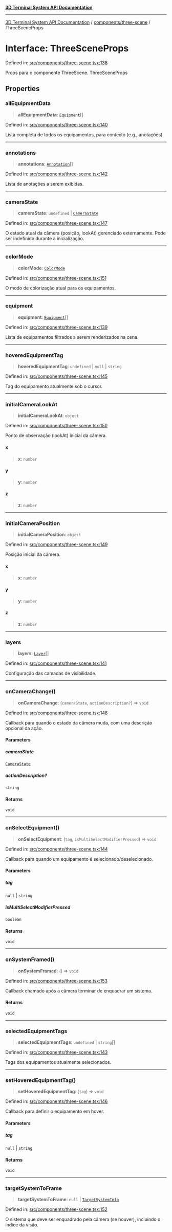 [**3D Terminal System API Documentation**](../../../README.md)

***

[3D Terminal System API Documentation](../../../README.md) / [components/three-scene](../README.md) / ThreeSceneProps

# Interface: ThreeSceneProps

Defined in: [src/components/three-scene.tsx:138](https://github.com/Dicommunitas/ThreeJS_Terminal_3D/blob/4466777f13a6776beed134cf281b05ece637d113/src/components/three-scene.tsx#L138)

Props para o componente ThreeScene.
 ThreeSceneProps

## Properties

### allEquipmentData

> **allEquipmentData**: [`Equipment`](../../../lib/types/interfaces/Equipment.md)[]

Defined in: [src/components/three-scene.tsx:140](https://github.com/Dicommunitas/ThreeJS_Terminal_3D/blob/4466777f13a6776beed134cf281b05ece637d113/src/components/three-scene.tsx#L140)

Lista completa de todos os equipamentos, para contexto (e.g., anotações).

***

### annotations

> **annotations**: [`Annotation`](../../../lib/types/interfaces/Annotation.md)[]

Defined in: [src/components/three-scene.tsx:142](https://github.com/Dicommunitas/ThreeJS_Terminal_3D/blob/4466777f13a6776beed134cf281b05ece637d113/src/components/three-scene.tsx#L142)

Lista de anotações a serem exibidas.

***

### cameraState

> **cameraState**: `undefined` \| [`CameraState`](../../../lib/types/interfaces/CameraState.md)

Defined in: [src/components/three-scene.tsx:147](https://github.com/Dicommunitas/ThreeJS_Terminal_3D/blob/4466777f13a6776beed134cf281b05ece637d113/src/components/three-scene.tsx#L147)

O estado atual da câmera (posição, lookAt) gerenciado externamente. Pode ser indefinido durante a inicialização.

***

### colorMode

> **colorMode**: [`ColorMode`](../../../lib/types/type-aliases/ColorMode.md)

Defined in: [src/components/three-scene.tsx:151](https://github.com/Dicommunitas/ThreeJS_Terminal_3D/blob/4466777f13a6776beed134cf281b05ece637d113/src/components/three-scene.tsx#L151)

O modo de colorização atual para os equipamentos.

***

### equipment

> **equipment**: [`Equipment`](../../../lib/types/interfaces/Equipment.md)[]

Defined in: [src/components/three-scene.tsx:139](https://github.com/Dicommunitas/ThreeJS_Terminal_3D/blob/4466777f13a6776beed134cf281b05ece637d113/src/components/three-scene.tsx#L139)

Lista de equipamentos filtrados a serem renderizados na cena.

***

### hoveredEquipmentTag

> **hoveredEquipmentTag**: `undefined` \| `null` \| `string`

Defined in: [src/components/three-scene.tsx:145](https://github.com/Dicommunitas/ThreeJS_Terminal_3D/blob/4466777f13a6776beed134cf281b05ece637d113/src/components/three-scene.tsx#L145)

Tag do equipamento atualmente sob o cursor.

***

### initialCameraLookAt

> **initialCameraLookAt**: `object`

Defined in: [src/components/three-scene.tsx:150](https://github.com/Dicommunitas/ThreeJS_Terminal_3D/blob/4466777f13a6776beed134cf281b05ece637d113/src/components/three-scene.tsx#L150)

Ponto de observação (lookAt) inicial da câmera.

#### x

> **x**: `number`

#### y

> **y**: `number`

#### z

> **z**: `number`

***

### initialCameraPosition

> **initialCameraPosition**: `object`

Defined in: [src/components/three-scene.tsx:149](https://github.com/Dicommunitas/ThreeJS_Terminal_3D/blob/4466777f13a6776beed134cf281b05ece637d113/src/components/three-scene.tsx#L149)

Posição inicial da câmera.

#### x

> **x**: `number`

#### y

> **y**: `number`

#### z

> **z**: `number`

***

### layers

> **layers**: [`Layer`](../../../lib/types/interfaces/Layer.md)[]

Defined in: [src/components/three-scene.tsx:141](https://github.com/Dicommunitas/ThreeJS_Terminal_3D/blob/4466777f13a6776beed134cf281b05ece637d113/src/components/three-scene.tsx#L141)

Configuração das camadas de visibilidade.

***

### onCameraChange()

> **onCameraChange**: (`cameraState`, `actionDescription?`) => `void`

Defined in: [src/components/three-scene.tsx:148](https://github.com/Dicommunitas/ThreeJS_Terminal_3D/blob/4466777f13a6776beed134cf281b05ece637d113/src/components/three-scene.tsx#L148)

Callback para quando o estado da câmera muda, com uma descrição opcional da ação.

#### Parameters

##### cameraState

[`CameraState`](../../../lib/types/interfaces/CameraState.md)

##### actionDescription?

`string`

#### Returns

`void`

***

### onSelectEquipment()

> **onSelectEquipment**: (`tag`, `isMultiSelectModifierPressed`) => `void`

Defined in: [src/components/three-scene.tsx:144](https://github.com/Dicommunitas/ThreeJS_Terminal_3D/blob/4466777f13a6776beed134cf281b05ece637d113/src/components/three-scene.tsx#L144)

Callback para quando um equipamento é selecionado/deselecionado.

#### Parameters

##### tag

`null` | `string`

##### isMultiSelectModifierPressed

`boolean`

#### Returns

`void`

***

### onSystemFramed()

> **onSystemFramed**: () => `void`

Defined in: [src/components/three-scene.tsx:153](https://github.com/Dicommunitas/ThreeJS_Terminal_3D/blob/4466777f13a6776beed134cf281b05ece637d113/src/components/three-scene.tsx#L153)

Callback chamado após a câmera terminar de enquadrar um sistema.

#### Returns

`void`

***

### selectedEquipmentTags

> **selectedEquipmentTags**: `undefined` \| `string`[]

Defined in: [src/components/three-scene.tsx:143](https://github.com/Dicommunitas/ThreeJS_Terminal_3D/blob/4466777f13a6776beed134cf281b05ece637d113/src/components/three-scene.tsx#L143)

Tags dos equipamentos atualmente selecionados.

***

### setHoveredEquipmentTag()

> **setHoveredEquipmentTag**: (`tag`) => `void`

Defined in: [src/components/three-scene.tsx:146](https://github.com/Dicommunitas/ThreeJS_Terminal_3D/blob/4466777f13a6776beed134cf281b05ece637d113/src/components/three-scene.tsx#L146)

Callback para definir o equipamento em hover.

#### Parameters

##### tag

`null` | `string`

#### Returns

`void`

***

### targetSystemToFrame

> **targetSystemToFrame**: `null` \| [`TargetSystemInfo`](../../../lib/types/interfaces/TargetSystemInfo.md)

Defined in: [src/components/three-scene.tsx:152](https://github.com/Dicommunitas/ThreeJS_Terminal_3D/blob/4466777f13a6776beed134cf281b05ece637d113/src/components/three-scene.tsx#L152)

O sistema que deve ser enquadrado pela câmera (se houver), incluindo o índice da visão.
